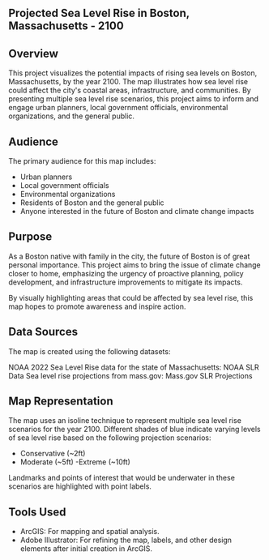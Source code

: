 Projected Sea Level Rise in Boston, Massachusetts - 2100
--

Overview
-

This project visualizes the potential impacts of rising sea levels on Boston, Massachusetts, by the year 2100. The map illustrates how sea level rise could affect the city's coastal areas, infrastructure, and communities. By presenting multiple sea level rise scenarios, this project aims to inform and engage urban planners, local government officials, environmental organizations, and the general public.

Audience
-
The primary audience for this map includes:
- Urban planners
- Local government officials
- Environmental organizations
- Residents of Boston and the general public
- Anyone interested in the future of Boston and climate change impacts
  
Purpose
- 
As a Boston native with family in the city, the future of Boston is of great personal importance. This project aims to bring the issue of climate change closer to home, emphasizing the urgency of proactive planning, policy development, and infrastructure improvements to mitigate its impacts.

By visually highlighting areas that could be affected by sea level rise, this map hopes to promote awareness and inspire action.

Data Sources
- 
The map is created using the following datasets:

NOAA 2022 Sea Level Rise data for the state of Massachusetts: NOAA SLR Data
Sea level rise projections from mass.gov: Mass.gov SLR Projections

Map Representation
-
The map uses an isoline technique to represent multiple sea level rise scenarios for the year 2100. Different shades of blue indicate varying levels of sea level rise based on the following projection scenarios:

- Conservative (~2ft)
- Moderate (~5ft)
-Extreme (~10ft)

Landmarks and points of interest that would be underwater in these scenarios are highlighted with point labels.

Tools Used
-
- ArcGIS: For mapping and spatial analysis.
- Adobe Illustrator: For refining the map, labels, and other design elements after initial creation in ArcGIS.
